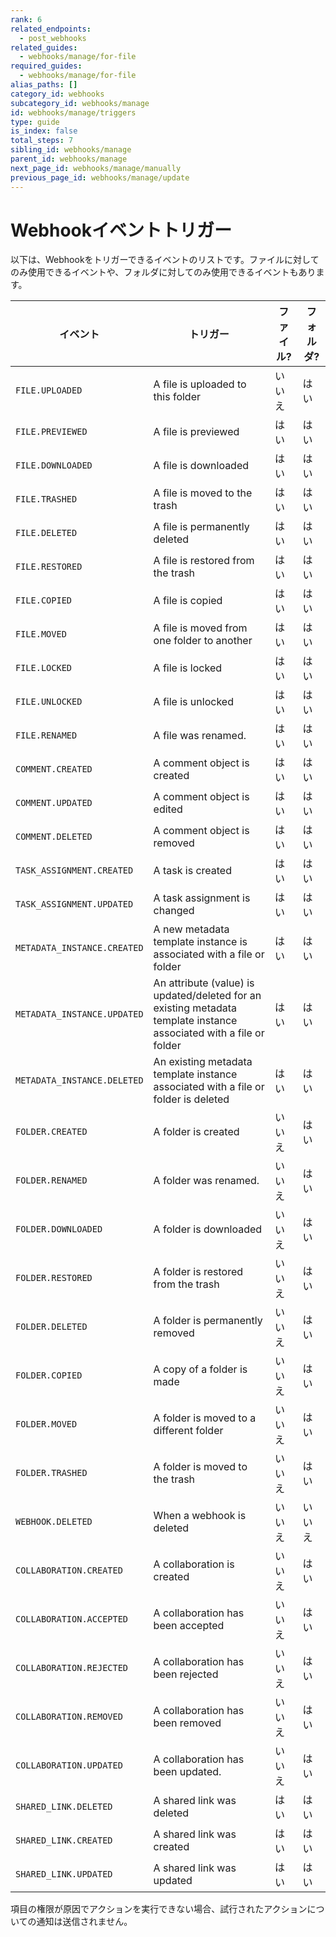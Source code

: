```yaml
---
rank: 6
related_endpoints:
  - post_webhooks
related_guides:
  - webhooks/manage/for-file
required_guides:
  - webhooks/manage/for-file
alias_paths: []
category_id: webhooks
subcategory_id: webhooks/manage
id: webhooks/manage/triggers
type: guide
is_index: false
total_steps: 7
sibling_id: webhooks/manage
parent_id: webhooks/manage
next_page_id: webhooks/manage/manually
previous_page_id: webhooks/manage/update
---
```

# Webhookイベントトリガー

以下は、Webhookをトリガーできるイベントのリストです。ファイルに対してのみ使用できるイベントや、フォルダに対してのみ使用できるイベントもあります。

<!-- markdownlint-disable line-length -->

| イベント                        | トリガー                                                                                                                | ファイル? | フォルダ? |
| --------------------------- | ------------------------------------------------------------------------------------------------------------------- | ----- | ----- |
| `FILE.UPLOADED`             | A file is uploaded to this folder                                                                                   | いいえ   | はい    |
| `FILE.PREVIEWED`            | A file is previewed                                                                                                 | はい    | はい    |
| `FILE.DOWNLOADED`           | A file is downloaded                                                                                                | はい    | はい    |
| `FILE.TRASHED`              | A file is moved to the trash                                                                                        | はい    | はい    |
| `FILE.DELETED`              | A file is permanently deleted                                                                                       | はい    | はい    |
| `FILE.RESTORED`             | A file is restored from the trash                                                                                   | はい    | はい    |
| `FILE.COPIED`               | A file is copied                                                                                                    | はい    | はい    |
| `FILE.MOVED`                | A file is moved from one folder to another                                                                          | はい    | はい    |
| `FILE.LOCKED`               | A file is locked                                                                                                    | はい    | はい    |
| `FILE.UNLOCKED`             | A file is unlocked                                                                                                  | はい    | はい    |
| `FILE.RENAMED`              | A file was renamed.                                                                                                 | はい    | はい    |
| `COMMENT.CREATED`           | A comment object is created                                                                                         | はい    | はい    |
| `COMMENT.UPDATED`           | A comment object is edited                                                                                          | はい    | はい    |
| `COMMENT.DELETED`           | A comment object is removed                                                                                         | はい    | はい    |
| `TASK_ASSIGNMENT.CREATED`   | A task is created                                                                                                   | はい    | はい    |
| `TASK_ASSIGNMENT.UPDATED`   | A task assignment is changed                                                                                        | はい    | はい    |
| `METADATA_INSTANCE.CREATED` | A new metadata template instance is associated with a file or folder                                                | はい    | はい    |
| `METADATA_INSTANCE.UPDATED` | An attribute (value) is updated/deleted for an existing metadata template instance associated with a file or folder | はい    | はい    |
| `METADATA_INSTANCE.DELETED` | An existing metadata template instance associated with a file or folder is deleted                                  | はい    | はい    |
| `FOLDER.CREATED`            | A folder is created                                                                                                 | いいえ   | はい    |
| `FOLDER.RENAMED`            | A folder was renamed.                                                                                               | いいえ   | はい    |
| `FOLDER.DOWNLOADED`         | A folder is downloaded                                                                                              | いいえ   | はい    |
| `FOLDER.RESTORED`           | A folder is restored from the trash                                                                                 | いいえ   | はい    |
| `FOLDER.DELETED`            | A folder is permanently removed                                                                                     | いいえ   | はい    |
| `FOLDER.COPIED`             | A copy of a folder is made                                                                                          | いいえ   | はい    |
| `FOLDER.MOVED`              | A folder is moved to a different folder                                                                             | いいえ   | はい    |
| `FOLDER.TRASHED`            | A folder is moved to the trash                                                                                      | いいえ   | はい    |
| `WEBHOOK.DELETED`           | When a webhook is deleted                                                                                           | いいえ   | いいえ   |
| `COLLABORATION.CREATED`     | A collaboration is created                                                                                          | いいえ   | はい    |
| `COLLABORATION.ACCEPTED`    | A collaboration has been accepted                                                                                   | いいえ   | はい    |
| `COLLABORATION.REJECTED`    | A collaboration has been rejected                                                                                   | いいえ   | はい    |
| `COLLABORATION.REMOVED`     | A collaboration has been removed                                                                                    | いいえ   | はい    |
| `COLLABORATION.UPDATED`     | A collaboration has been updated.                                                                                   | いいえ   | はい    |
| `SHARED_LINK.DELETED`       | A shared link was deleted                                                                                           | はい    | はい    |
| `SHARED_LINK.CREATED`       | A shared link was created                                                                                           | はい    | はい    |
| `SHARED_LINK.UPDATED`       | A shared link was updated                                                                                           | はい    | はい    |

<!-- markdownlint-enable line-length -->

<Message type="notice">

項目の権限が原因でアクションを実行できない場合、試行されたアクションについての通知は送信されません。

</Mesage>
